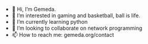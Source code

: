 - 👋 Hi, I’m Gemeda.
- 👀 I’m interested in gaming and basketball, ball is life.
- 🌱 I’m currently learning python
- 💞️ I’m looking to collaborate on network programming 
- 📫 How to reach me: gemeda.org/contact

<!---
gems2tech/gems2tech is a ✨ special ✨ repository because its `README.md` (this file) appears on your GitHub profile.
You can click the Preview link to take a look at your changes.
--->
